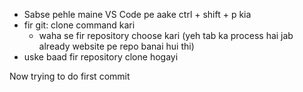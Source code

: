 - Sabse pehle maine VS Code pe aake ctrl + shift + p kia
- fir git: clone command kari 
    - waha se fir repository choose kari (yeh tab ka process hai jab already website pe repo banai hui thi)
- uske baad fir repository clone hogayi 

Now trying to do first commit

